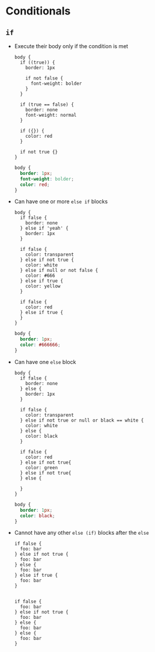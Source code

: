 Conditionals
============

## `if`

- Execute their body only if the condition is met

    ~~~ lay
    body {
      if ((true)) {
        border: 1px

        if not false {
          font-weight: bolder
        }
      }

      if (true == false) {
        border: none
        font-weight: normal
      }

      if ({}) {
        color: red
      }

      if not true {}
    }
    ~~~

    ~~~ css
    body {
      border: 1px;
      font-weight: bolder;
      color: red;
    }
    ~~~

- Can have one or more `else if` blocks

  ~~~ lay
  body {
    if false {
      border: none
    } else if 'yeah' {
      border: 1px
    }

    if false {
      color: transparent
    } else if not true {
      color: white
    } else if null or not false {
      color: #666
    } else if true {
      color: yellow
    }

    if false {
      color: red
    } else if true {
    }
  }
  ~~~

  ~~~ css
  body {
    border: 1px;
    color: #666666;
  }
  ~~~

- Can have one `else` block

  ~~~ lay
  body {
    if false {
      border: none
    } else {
      border: 1px
    }

    if false {
      color: transparent
    } else if not true or null or black == white {
      color: white
    } else {
      color: black
    }

    if false {
      color: red
    } else if not true{
      color: green
    } else if not true{
    } else {

    }
  }
  ~~~

  ~~~ css
  body {
    border: 1px;
    color: black;
  }
  ~~~

- Cannot have any other `else (if)` blocks after the `else`

  ~~~ lay
  if false {
    foo: bar
  } else if not true {
    foo: bar
  } else {
    foo: bar
  } else if true {
    foo: bar
  }
  ~~~

  ~~~~ SyntaxError
  ~~~~

  ~~~ lay
  if false {
    foo: bar
  } else if not true {
    foo: bar
  } else {
    foo: bar
  } else {
    foo: bar
  }
  ~~~

  ~~~~ SyntaxError
  ~~~~

